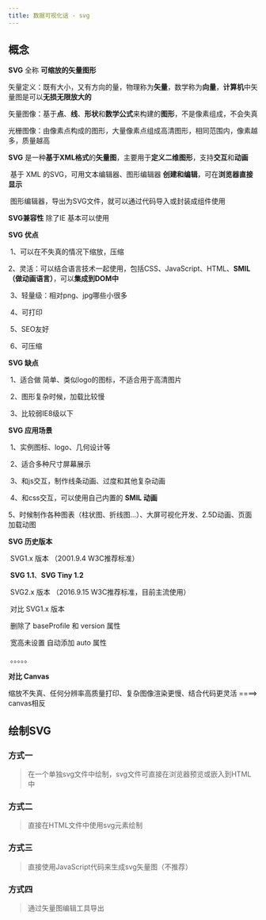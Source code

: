 ```yaml
---
title: 数据可视化话 - svg
---
```


 

## 概念

**SVG** 全称 **可缩放的矢量图形**

​		矢量定义：既有大小，又有方向的量，物理称为**矢量**，数学称为**向量**，**计算机**中矢量图是可以**无损无限放大的**

​		矢量图像：基于**点**、**线**、**形状**和**数学公式**来构建的**图形**，不是像素组成，不会失真

​		光栅图像：由像素点构成的图形，大量像素点组成高清图形，相同范围内，像素越多，质量越高

**SVG** 是一种**基于XML格式**的**矢量图**，主要用于**定义二维图形**，支持**交互**和**动画**

​		基于 XML 的SVG，可用文本编辑器、图形编辑器 **创建和编辑**，可在**浏览器直接显示**

​		图形编辑器，导出为SVG文件，就可以通过代码导入或封装成组件使用

**SVG兼容性**  除了IE 基本可以使用

**SVG 优点**

​		1、可以在不失真的情况下缩放，压缩

​		2、灵活：可以结合语言技术一起使用，包括CSS、JavaScript、HTML、**SMIL（做动画语言）**，可以**集成到DOM中**

​        3、轻量级：相对png、jpg哪些小很多

​        4、可打印

​        5、SEO友好

​        6、可压缩

**SVG 缺点**

​		1、适合做 简单、类似logo的图标，不适合用于高清图片

​        2、图形复杂时候，加载比较慢

​        3、比较弱IE8级以下

**SVG 应用场景**

​		1、实例图标、logo、几何设计等

​        2、适合多种尺寸屏幕展示

​        3、和js交互，制作线条动画、过度和其他复杂动画

​        4、和css交互，可以使用自己内置的 **SMIL 动画**

​        5、时候制作各种图表（柱状图、折线图...）、大屏可视化开发、2.5D动画、页面加载动图

**SVG 历史版本**

​		SVG1.x 版本  （2001.9.4 W3C推荐标准）

​				**SVG 1.1**、**SVG Tiny 1.2**

​		SVG2.x 版本  （2016.9.15 W3C推荐标准，目前主流使用）

​				对比 SVG1.x 版本

​							删除了 baseProfile 和 version 属性

​							宽高未设置 自动添加 auto 属性

​							。。。。。

**对比 Canvas**

缩放不失真、任何分辨率高质量打印、复杂图像渲染更慢、结合代码更灵活  ====>  canvas相反

## 绘制SVG

### 方式一
> 在一个单独svg文件中绘制，svg文件可直接在浏览器预览或嵌入到HTML中

### 方式二
> 直接在HTML文件中使用svg元素绘制

### 方式三
> 直接使用JavaScript代码来生成svg矢量图（不推荐）

### 方式四
> 通过矢量图编辑工具导出
